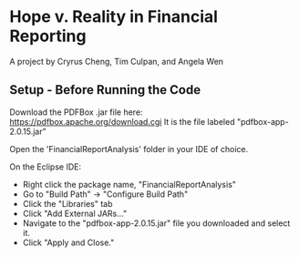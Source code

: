 # Hope v. Reality in Financial Reporting
A project by Cryrus Cheng, Tim Culpan, and Angela Wen

## Setup - Before Running the Code
Download the PDFBox .jar file here: https://pdfbox.apache.org/download.cgi It is the file labeled "pdfbox-app-2.0.15.jar"

Open the 'FinancialReportAnalysis' folder in your IDE of choice. 

On the Eclipse IDE:
- Right click the package name, "FinancialReportAnalysis" 
- Go to "Build Path" -> "Configure Build Path"
- Click the "Libraries" tab
- Click "Add External JARs..."
- Navigate to the "pdfbox-app-2.0.15.jar" file you downloaded and select it. 
- Click "Apply and Close." 
